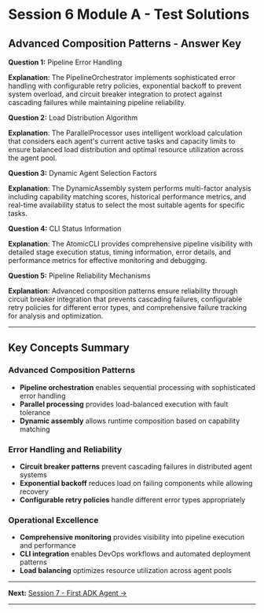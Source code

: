 # Session 6 Module A - Test Solutions

## Advanced Composition Patterns - Answer Key

**Question 1:** Pipeline Error Handling  

**Explanation**: The PipelineOrchestrator implements sophisticated error handling with configurable retry policies, exponential backoff to prevent system overload, and circuit breaker integration to protect against cascading failures while maintaining pipeline reliability.

**Question 2:** Load Distribution Algorithm  

**Explanation**: The ParallelProcessor uses intelligent workload calculation that considers each agent's current active tasks and capacity limits to ensure balanced load distribution and optimal resource utilization across the agent pool.

**Question 3:** Dynamic Agent Selection Factors  

**Explanation**: The DynamicAssembly system performs multi-factor analysis including capability matching scores, historical performance metrics, and real-time availability status to select the most suitable agents for specific tasks.

**Question 4:** CLI Status Information  

**Explanation**: The AtomicCLI provides comprehensive pipeline visibility with detailed stage execution status, timing information, error details, and performance metrics for effective monitoring and debugging.

**Question 5:** Pipeline Reliability Mechanisms  

**Explanation**: Advanced composition patterns ensure reliability through circuit breaker integration that prevents cascading failures, configurable retry policies for different error types, and comprehensive failure tracking for analysis and optimization.

---

## Key Concepts Summary

### Advanced Composition Patterns  
- **Pipeline orchestration** enables sequential processing with sophisticated error handling  
- **Parallel processing** provides load-balanced execution with fault tolerance  
- **Dynamic assembly** allows runtime composition based on capability matching  

### Error Handling and Reliability  
- **Circuit breaker patterns** prevent cascading failures in distributed agent systems  
- **Exponential backoff** reduces load on failing components while allowing recovery  
- **Configurable retry policies** handle different error types appropriately  

### Operational Excellence  
- **Comprehensive monitoring** provides visibility into pipeline execution and performance  
- **CLI integration** enables DevOps workflows and automated deployment patterns  
- **Load balancing** optimizes resource utilization across agent pools  
---

**Next:** [Session 7 - First ADK Agent →](Session7_First_ADK_Agent.md)

---
